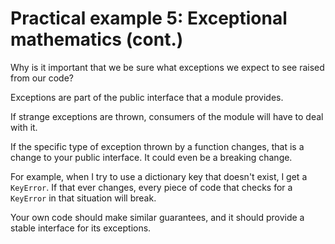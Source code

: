 # Practical example 5: Exceptional mathematics (cont.)

Why is it important that we be sure what exceptions we expect to see raised
from our code?

Exceptions are part of the public interface that a module provides.

If strange exceptions are thrown, consumers of the module will have to deal
with it.

If the specific type of exception thrown by a function changes, that is a
change to your public interface. It could even be a breaking change.

For example, when I try to use a dictionary key that doesn't exist, I get a
`KeyError`. If that ever changes, every piece of code that checks for a
`KeyError` in that situation will break.

Your own code should make similar guarantees, and it should provide a stable
interface for its exceptions.
